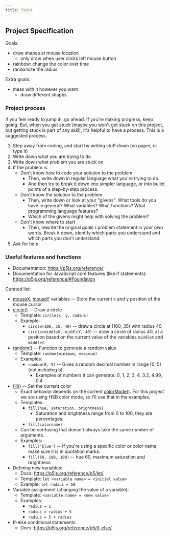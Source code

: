 ```yaml
---
title: Paint
---
```

## Project Specification

Goals:
- draw shapes at mouse location
	- only draw when user clicks left mouse button
- rainbow: change the color over time
- randomize the radius

Extra goals:
- mess with it however you want
	- draw different shapes

### Project process

If you feel ready to jump in, go ahead. If you're making progress, keep going. But, when you get stuck (maybe you won't get stuck on this project, but getting stuck is part of any skill), it's helpful to have a process. This is a suggested process.

1. Step away from coding, and start by writing stuff down (on paper, or type it)
2. Write down what you are trying to do
3. Write down what problem you are stuck on
4. If the problem is:
	- Don't know how to code your solution to the problem
		- Then, write down in regular language what you're trying to do.
		- And then try to break it down into simpler language, or into bullet points of a step-by-step process.
	- Don't know the solution to the problem
		- Then, write down or look at your "givens". What tools do you have in general? What variables? What functions? What programming language features?
		- Which of the givens might help with solving the problem?
	- Don't know where to start
		- Then, rewrite the original goals / problem statement in your own words. Break it down, identify which parts you understand and which parts you don't understand.
5. Ask for help

### Useful features and functions

- Documentation: <https://p5js.org/reference/>
- Documentation for JavaScript core features (like if statements): <https://p5js.org/reference/#Foundation>

Curated list:

- [mouseX](https://p5js.org/reference/p5/mouseX/), [mouseY](https://p5js.org/reference/p5/mouseY/) variables -- Store the current x and y position of the mouse cursor
- [circle()](https://p5js.org/reference/p5/circle/) -- Draw a circle
	- Template: `circle(x, y, radius)`
	- Example:
		- `circle(100, 35, 40)` -- draw a circle at (100, 35) with radius 40
		- `circle(middleX, middleY, 40)` -- draw a circle of radius 40, at a position based on the current value of the variables `middleX` and `middleY`.
- [random()](https://p5js.org/reference/p5/random/) -- Function to generate a random value
	- Template: `random(minimum, maximum)`
	- Examples:
		- `random(0, 5)` -- Gives a random decimal number in range \[0, 5) (not including 5).
			- Examples of numbers it can generate: 0, 1, 2, 3, 4, 3.2, 4.99, 0.4
- [fill()](https://p5js.org/reference/p5/fill/) -- Set the current color
	- Exact behavior depends on the current [colorMode()](https://p5js.org/reference/p5/colorMode/). For this project we are using HSB color mode, so I'll use that in the examples.
	- Templates:
		- `fill(hue, saturation, brightness)`
			- Saturation and brightness range from 0 to 100, they are percentages.
		- `fill(colorname)`
	- Can be confusing that doesn't always take the same number of arguments.
	- Examples:
		- `fill('blue')` -- If you're using a specific color or color name, make sure it is in quotation marks.
		- `fill(60, 100, 100)` -- hue 60, maximum saturation and brightness
- Defining new variables:
	- Docs: <https://p5js.org/reference/p5/let/>
	- Template: `let <variable name> = <initial value>`
	- Example: `let radius = 50`
- Variable assignment (changing the value of a variable):
	- Template: `<variable name> = <new value>`
	- Examples:
		- `radius = 1`
		- `radius = radius + 5`
		- `radius = 5 + radius`
- If-else conditional statements
	- Docs: <https://p5js.org/reference/p5/if-else/>